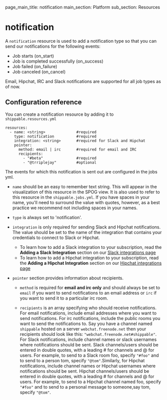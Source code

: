 page_main_title: notification
main_section: Platform
sub_section: Resources

# notification
A `notification` resource is used to add a notification type so that you can send our notifications for the following events:

* Job starts (on_start)
* Job is completed successfully (on_success)
* Job failed (on_failure)
* Job canceled (on_cancel)

Email, Hipchat, IRC and Slack notifications are supported for all job types as of now.

## Configuration reference
You can create a notification resource by adding it to `shippable.resources.yml`

```
resources:
  - name: <string>              #required
    type: notification          #required
    integration: <string>       #required for Slack and Hipchat
    pointer:
      method: email | irc       #required for email and IRC
      recipients:
        - "#beta"               #required
        - "@trriplejay"         #optional
```

The events for which this notification is sent out are configured in the jobs yml.


* `name` should be an easy to remember text string. This will appear in the visualization of this resource in the SPOG view. It is also used to refer to this resource in the `shippable.jobs.yml`. If you have spaces in your name, you'll need to surround the value with quotes, however, as a best practice we recommend not including spaces in your names.

* `type` is always set to 'notification'.

* `integration` is only required for sending Slack and Hipchat notifications. The value should be set to the name of the integration that contains your credentials to connect to Slack or Hipchat.
	* To learn how to add a Slack integration to your subscription, read the **Adding a Slack Integration** section on our [Slack integrations page](int-slack/)
	* To learn how to add a Hipchat integration to your subscription, read the **Adding a Hipchat Integration** section on our [Hipchat integrations page](int-hipchat/)

* `pointer` section provides information about recipients.

	* `method` is required for **email and irc only** and should always be set to `email` if you want to send notifications to an email address or `irc` if you want to send it to a particular irc room.

	* `recipients` is an array specifying who should receive notifications. For email notifications, include email addresses where you want to send notifications. For irc notifications, include the public rooms you want to send the notifications to. Say you have a channel named `shippable` hosted on a server `webchat.freenode.net` then your recipients should look like this: `"webchat.freenode.net#shippable"`. For Slack notifications, include channel names or slack usernames where notifications should be sent. Slack channels/users should be entered in double quotes, with a leading # for channels and @ for users. For example, to send to a Slack room foo, specify `"#foo"` and to send to a person tom, specify `"@tom"`.Similarly, for Hipchat notifications, include channel names or Hipchat usernames where notifications should be sent. Hipchat channels/users should be entered in double quotes, with a leading # for channels and @ for users. For example, to send to a Hipchat channel named foo, specify `"#foo"` and to send to a personal message to someone,say tom, specify `"@tom"`.
